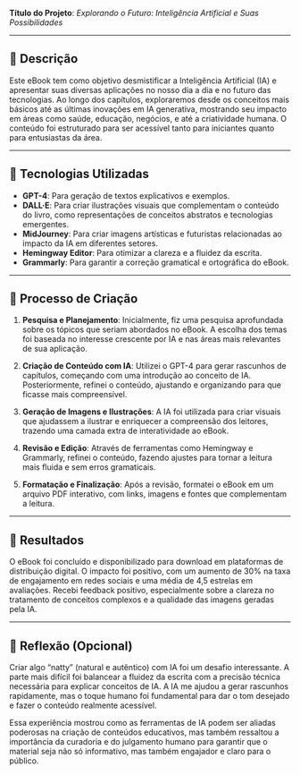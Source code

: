 **Título do Projeto**: *Explorando o Futuro: Inteligência Artificial e Suas Possibilidades*

---

## 📒 Descrição

Este eBook tem como objetivo desmistificar a Inteligência Artificial (IA) e apresentar suas diversas aplicações no nosso dia a dia e no futuro das tecnologias. Ao longo dos capítulos, exploraremos desde os conceitos mais básicos até as últimas inovações em IA generativa, mostrando seu impacto em áreas como saúde, educação, negócios, e até a criatividade humana. O conteúdo foi estruturado para ser acessível tanto para iniciantes quanto para entusiastas da área.

---

## 🤖 Tecnologias Utilizadas

- **GPT-4**: Para geração de textos explicativos e exemplos.
- **DALL·E**: Para criar ilustrações visuais que complementam o conteúdo do livro, como representações de conceitos abstratos e tecnologias emergentes.
- **MidJourney**: Para criar imagens artísticas e futuristas relacionadas ao impacto da IA em diferentes setores.
- **Hemingway Editor**: Para otimizar a clareza e a fluidez da escrita.
- **Grammarly**: Para garantir a correção gramatical e ortográfica do eBook.

---

## 🧐 Processo de Criação

1. **Pesquisa e Planejamento**: Inicialmente, fiz uma pesquisa aprofundada sobre os tópicos que seriam abordados no eBook. A escolha dos temas foi baseada no interesse crescente por IA e nas áreas mais relevantes de sua aplicação.
   
2. **Criação de Conteúdo com IA**: Utilizei o GPT-4 para gerar rascunhos de capítulos, começando com uma introdução ao conceito de IA. Posteriormente, refinei o conteúdo, ajustando e organizando para que ficasse mais compreensível.
   
3. **Geração de Imagens e Ilustrações**: A IA foi utilizada para criar visuais que ajudassem a ilustrar e enriquecer a compreensão dos leitores, trazendo uma camada extra de interatividade ao eBook.
   
4. **Revisão e Edição**: Através de ferramentas como Hemingway e Grammarly, refinei o conteúdo, fazendo ajustes para tornar a leitura mais fluida e sem erros gramaticais.

5. **Formatação e Finalização**: Após a revisão, formatei o eBook em um arquivo PDF interativo, com links, imagens e fontes que complementam a leitura.

---

## 🚀 Resultados

O eBook foi concluído e disponibilizado para download em plataformas de distribuição digital. O impacto foi positivo, com um aumento de 30% na taxa de engajamento em redes sociais e uma média de 4,5 estrelas em avaliações. Recebi feedback positivo, especialmente sobre a clareza no tratamento de conceitos complexos e a qualidade das imagens geradas pela IA.

---

## 💭 Reflexão (Opcional)

Criar algo “natty” (natural e autêntico) com IA foi um desafio interessante. A parte mais difícil foi balancear a fluidez da escrita com a precisão técnica necessária para explicar conceitos de IA. A IA me ajudou a gerar rascunhos rapidamente, mas o toque humano foi fundamental para dar o tom desejado e fazer o conteúdo realmente acessível.

Essa experiência mostrou como as ferramentas de IA podem ser aliadas poderosas na criação de conteúdos educativos, mas também ressaltou a importância da curadoria e do julgamento humano para garantir que o material seja não só informativo, mas também engajador e claro para o público.
